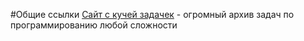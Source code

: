 #Общие ссылки
[Сайт с кучей задачек](https://acmp.ru) - огромный архив задач по программированию любой сложности

